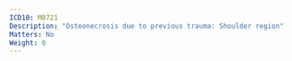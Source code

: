```yaml
---
ICD10: M8721
Description: "Osteonecrosis due to previous trauma: Shoulder region"
Matters: No
Weight: 0
---
```


